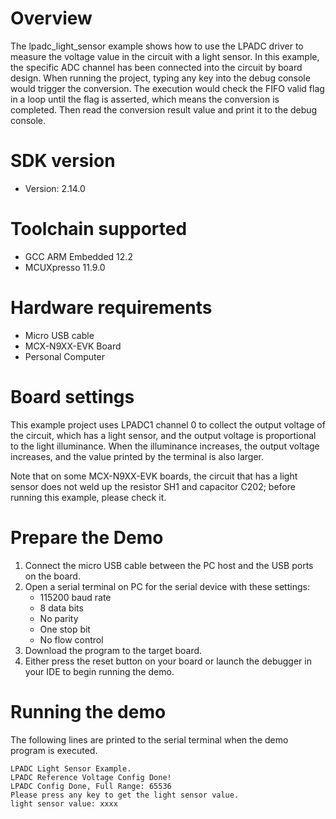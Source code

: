 Overview
========
The lpadc_light_sensor example shows how to use the LPADC driver to measure the voltage value
in the circuit with a light sensor. In this example, the specific ADC channel has been connected
into the circuit by board design. When running the project, typing any key into the debug console
would trigger the conversion. The execution would check the FIFO valid flag in a loop until the flag
is asserted, which means the conversion is completed. Then read the conversion result value and print
it to the debug console.

SDK version
===========
- Version: 2.14.0

Toolchain supported
===================
- GCC ARM Embedded  12.2
- MCUXpresso  11.9.0

Hardware requirements
=====================
- Micro USB cable
- MCX-N9XX-EVK Board
- Personal Computer

Board settings
==============
This example project uses LPADC1 channel 0 to collect the output voltage of the circuit,
which has a light sensor, and the output voltage is proportional to the light illuminance.
When the illuminance increases, the output voltage increases, and the value printed by the
terminal is also larger.

Note that on some MCX-N9XX-EVK boards, the circuit that has a light sensor does not weld up
the resistor SH1 and capacitor C202; before running this example, please check it.

Prepare the Demo
================
1. Connect the micro USB cable between the PC host and the USB ports on the board.
2. Open a serial terminal on PC for the serial device with these settings:
    - 115200 baud rate
    - 8 data bits
    - No parity
    - One stop bit
    - No flow control
3. Download the program to the target board.
4. Either press the reset button on your board or launch the debugger in your IDE to begin running
   the demo.

Running the demo
================
The following lines are printed to the serial terminal when the demo program is executed.
~~~~~~~~~~~~~~~~~~~~~~~~~~~~~~~~~~~~~~~~~~~~~~~~~~~~~
LPADC Light Sensor Example.
LPADC Reference Voltage Config Done!
LPADC Config Done, Full Range: 65536
Please press any key to get the light sensor value.
light sensor value: xxxx
~~~~~~~~~~~~~~~~~~~~~~~~~~~~~~~~~~~~~~~~~~~~~~~~~~~~~
